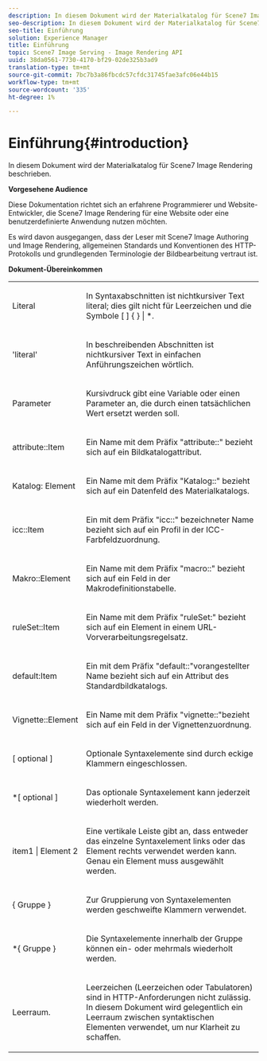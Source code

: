 ```yaml
---
description: In diesem Dokument wird der Materialkatalog für Scene7 Image Rendering beschrieben.
seo-description: In diesem Dokument wird der Materialkatalog für Scene7 Image Rendering beschrieben.
seo-title: Einführung
solution: Experience Manager
title: Einführung
topic: Scene7 Image Serving - Image Rendering API
uuid: 38da0561-7730-4170-bf29-02de325b3ad9
translation-type: tm+mt
source-git-commit: 7bc7b3a86fbcdc57cfdc31745fae3afc06e44b15
workflow-type: tm+mt
source-wordcount: '335'
ht-degree: 1%

---
```



# Einführung{#introduction}

In diesem Dokument wird der Materialkatalog für Scene7 Image Rendering beschrieben.

**Vorgesehene Audience**

Diese Dokumentation richtet sich an erfahrene Programmierer und Website-Entwickler, die Scene7 Image Rendering für eine Website oder eine benutzerdefinierte Anwendung nutzen möchten.

Es wird davon ausgegangen, dass der Leser mit Scene7 Image Authoring und Image Rendering, allgemeinen Standards und Konventionen des HTTP-Protokolls und grundlegenden Terminologie der Bildbearbeitung vertraut ist.

**Dokument-Übereinkommen**

<table id="simpletable_E96BA470B3CE4266A9E6ED0440A56C40"> 
 <tr class="strow"> 
  <td class="stentry"> <p>Literal </p> </td> 
  <td class="stentry"> <p>In Syntaxabschnitten ist nichtkursiver Text literal; dies gilt nicht für Leerzeichen und die Symbole [ ] { } | *. </p> </td> 
 </tr> 
 <tr class="strow"> 
  <td class="stentry"> <p>'literal' </p> </td> 
  <td class="stentry"> <p>In beschreibenden Abschnitten ist nichtkursiver Text in einfachen Anführungszeichen wörtlich. </p> </td> 
 </tr> 
 <tr class="strow"> 
  <td class="stentry"> <p> <span class="varname"> Parameter </span> </p> </td> 
  <td class="stentry"> <p>Kursivdruck gibt eine Variable oder einen Parameter an, die durch einen tatsächlichen Wert ersetzt werden soll. </p> </td> 
 </tr> 
 <tr class="strow"> 
  <td class="stentry"> <p> <span class="codeph"> attribute::Item  </span> </p> </td> 
  <td class="stentry"> <p>Ein Name mit dem Präfix "attribute::" bezieht sich auf ein Bildkatalogattribut. </p> </td> 
 </tr> 
 <tr class="strow"> 
  <td class="stentry"> <span class="codeph"> Katalog: Element  </span> </td> 
  <td class="stentry"> <p>Ein Name mit dem Präfix "Katalog::" bezieht sich auf ein Datenfeld des Materialkatalogs. </p> </td> 
 </tr> 
 <tr class="strow"> 
  <td class="stentry"> <p> <span class="codeph"> icc::Item  </span> </p> </td> 
  <td class="stentry"> <p>Ein mit dem Präfix "icc::" bezeichneter Name bezieht sich auf ein Profil in der ICC-Farbfeldzuordnung. </p> </td> 
 </tr> 
 <tr class="strow"> 
  <td class="stentry"> <p> <span class="codeph"> Makro::Element  </span> </p> </td> 
  <td class="stentry"> <p>Ein Name mit dem Präfix "macro::" bezieht sich auf ein Feld in der Makrodefinitionstabelle. </p> </td> 
 </tr> 
 <tr class="strow"> 
  <td class="stentry"> <p> <span class="codeph"> ruleSet::Item  </span> </p> </td> 
  <td class="stentry"> <p>Ein Name mit dem Präfix "ruleSet:" bezieht sich auf ein Element in einem URL-Vorverarbeitungsregelsatz. </p> </td> 
 </tr> 
 <tr class="strow"> 
  <td class="stentry"> <p> <span class="codeph"> default:Item  </span> </p> </td> 
  <td class="stentry"> <p>Ein mit dem Präfix "default::"vorangestellter Name bezieht sich auf ein Attribut des Standardbildkatalogs. </p> </td> 
 </tr> 
 <tr class="strow"> 
  <td class="stentry"> <p> <span class="codeph"> Vignette::Element  </span> </p> </td> 
  <td class="stentry"> <p>Ein Name mit dem Präfix "vignette::"bezieht sich auf ein Feld in der Vignettenzuordnung. </p> </td> 
 </tr> 
 <tr class="strow"> 
  <td class="stentry"> <p>[ <span class="varname"> optional </span> ] </p> </td> 
  <td class="stentry"> <p>Optionale Syntaxelemente sind durch eckige Klammern eingeschlossen. </p> </td> 
 </tr> 
 <tr class="strow"> 
  <td class="stentry"> <p>*[ <span class="varname"> optional </span> ] </p> </td> 
  <td class="stentry"> <p>Das optionale Syntaxelement kann jederzeit wiederholt werden. </p> </td> 
 </tr> 
 <tr class="strow"> 
  <td class="stentry"> <p> <span class="varname"> item1  </span>|  <span class="varname"> Element 2  </span> </p> </td> 
  <td class="stentry"> <p>Eine vertikale Leiste gibt an, dass entweder das einzelne Syntaxelement links oder das Element rechts verwendet werden kann. Genau ein Element muss ausgewählt werden. </p> </td> 
 </tr> 
 <tr class="strow"> 
  <td class="stentry"> <p>{ <span class="varname"> Gruppe </span> } </p> </td> 
  <td class="stentry"> <p>Zur Gruppierung von Syntaxelementen werden geschweifte Klammern verwendet. </p> </td> 
 </tr> 
 <tr class="strow"> 
  <td class="stentry"> <p>*{ <span class="varname"> Gruppe </span> } </p> </td> 
  <td class="stentry"> <p>Die Syntaxelemente innerhalb der Gruppe können ein- oder mehrmals wiederholt werden. </p> </td> 
 </tr> 
 <tr class="strow"> 
  <td class="stentry"> <p>Leerraum. </p> </td> 
  <td class="stentry"> <p>Leerzeichen (Leerzeichen oder Tabulatoren) sind in HTTP-Anforderungen nicht zulässig. In diesem Dokument wird gelegentlich ein Leerraum zwischen syntaktischen Elementen verwendet, um nur Klarheit zu schaffen. </p> </td> 
 </tr> 
</table>

